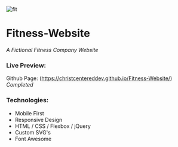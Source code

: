 ![fit](https://user-images.githubusercontent.com/24855472/39100981-0f832c64-4661-11e8-95ab-d0b546a90757.png)

# Fitness-Website
*A Fictional Fitness Company Website*<br>

### Live Preview:
Github Page: (https://christcentereddev.github.io/Fitness-Website/)
*Completed*

### Technologies:
- Mobile First
- Responsive Design
- HTML / CSS / Flexbox / jQuery
- Custom SVG's
- Font Awesome
